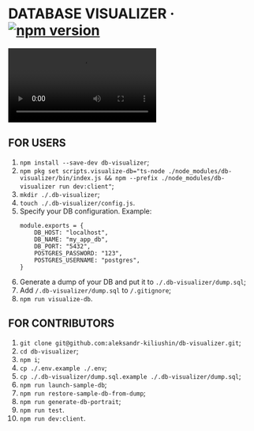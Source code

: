 # DATABASE VISUALIZER &middot; [![npm version](https://img.shields.io/npm/v/db-visualizer)](https://www.npmjs.com/package/db-visualizer)

<video controls>
  <source src="./demo.mp4" type="video/mp4">
</video>

## FOR USERS

1.  `npm install --save-dev db-visualizer`;
2.  `npm pkg set scripts.visualize-db="ts-node ./node_modules/db-visualizer/bin/index.js && npm --prefix ./node_modules/db-visualizer run dev:client"`;
3.  `mkdir ./.db-visualizer`;
4.  `touch ./.db-visualizer/config.js`.
5.  Specify your DB configuration. Example:
    ```
    module.exports = {
    	DB_HOST: "localhost",
    	DB_NAME: "my_app_db",
    	DB_PORT: "5432",
    	POSTGRES_PASSWORD: "123",
    	POSTGRES_USERNAME: "postgres",
    }
    ```
6.  Generate a dump of your DB and put it to `./.db-visualizer/dump.sql`;
7.  Add `/.db-visualizer/dump.sql` to `/.gitignore`;
8.  `npm run visualize-db`.

## FOR CONTRIBUTORS

1. `git clone git@github.com:aleksandr-kiliushin/db-visualizer.git`;
2. `cd db-visualizer`;
3. `npm i`;
4. `cp ./.env.example ./.env`;
5. `cp ./.db-visualizer/dump.sql.example ./.db-visualizer/dump.sql`;
6. `npm run launch-sample-db`;
7. `npm run restore-sample-db-from-dump`;
8. `npm run generate-db-portrait`;
9. `npm run test`.
10. `npm run dev:client`.
